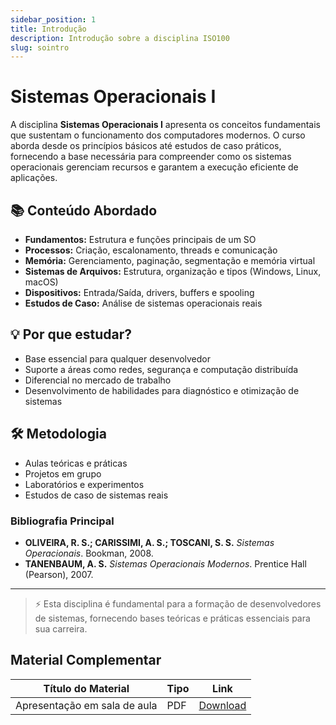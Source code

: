 ```yaml
---
sidebar_position: 1
title: Introdução
description: Introdução sobre a disciplina ISO100
slug: sointro
---
```


# Sistemas Operacionais I

A disciplina **Sistemas Operacionais I** apresenta os conceitos fundamentais que sustentam o funcionamento dos computadores modernos. O curso aborda desde os princípios básicos até estudos de caso práticos, fornecendo a base necessária para compreender como os sistemas operacionais gerenciam recursos e garantem a execução eficiente de aplicações.

## 📚 Conteúdo Abordado

- **Fundamentos:** Estrutura e funções principais de um SO  
- **Processos:** Criação, escalonamento, threads e comunicação  
- **Memória:** Gerenciamento, paginação, segmentação e memória virtual  
- **Sistemas de Arquivos:** Estrutura, organização e tipos (Windows, Linux, macOS)  
- **Dispositivos:** Entrada/Saída, drivers, buffers e spooling  
- **Estudos de Caso:** Análise de sistemas operacionais reais  

## 💡 Por que estudar?

- Base essencial para qualquer desenvolvedor  
- Suporte a áreas como redes, segurança e computação distribuída  
- Diferencial no mercado de trabalho  
- Desenvolvimento de habilidades para diagnóstico e otimização de sistemas  

## 🛠️ Metodologia

- Aulas teóricas e práticas  
- Projetos em grupo  
- Laboratórios e experimentos  
- Estudos de caso de sistemas reais  

### Bibliografia Principal
- **OLIVEIRA, R. S.; CARISSIMI, A. S.; TOSCANI, S. S.** *Sistemas Operacionais*. Bookman, 2008.  
- **TANENBAUM, A. S.** *Sistemas Operacionais Modernos*. Prentice Hall (Pearson), 2007.  

---

> ⚡ Esta disciplina é fundamental para a formação de desenvolvedores de sistemas, fornecendo bases teóricas e práticas essenciais para sua carreira.

## Material Complementar

| Título do Material                  | Tipo   | Link |
|------------------------------------|--------|------|
| Apresentação em sala de aula | PDF    | [Download](./pdf/001/Sistemas-Operacionais-I_otimizado.pdf) |